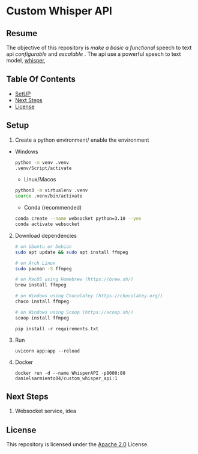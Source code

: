 # **Custom Whisper API**

## Resume
The objective of this repository is *make a basic a functional* speech to text api *configurable* and *escalable* . The api use a powerful speech to text model, [whisper](https://github.com/openai/whisper),

## Table Of Contents
- [SetUP](#setup)
- [Next Steps](#next-steps)
- [License](#license)

## Setup

1. Create a python environment/ enable the environment
- Windows

    ``` bash
    python -m venv .venv
    .venv/Script/activate
    ```

    - Linux/Macos

    ```bash
    python3 -m virtualenv .venv
    source .venv/bin/activate
    ```

    - Conda (recommended)

    ```bash
    conda create --name websocket python=3.10 --yes
    conda activate websocket
    ```

2. Download dependencies


    ```bash
    # on Ubuntu or Debian
    sudo apt update && sudo apt install ffmpeg

    # on Arch Linux
    sudo pacman -S ffmpeg

    # on MacOS using Homebrew (https://brew.sh/)
    brew install ffmpeg

    # on Windows using Chocolatey (https://chocolatey.org/)
    choco install ffmpeg

    # on Windows using Scoop (https://scoop.sh/)
    scoop install ffmpeg
    ```

    ```
    pip install -r requirements.txt
    ```

3. Run

    ```
    uvicorn app:app --reload
    ```
4. Docker

    ```
    docker run -d --name WhisperAPI -p8000:80 danielsarmiento04/custom_whisper_api:1
    ```

## Next Steps

1. Websocket service, idea

## License

This repository is licensed under the [Apache 2.0](LICENSE) License.